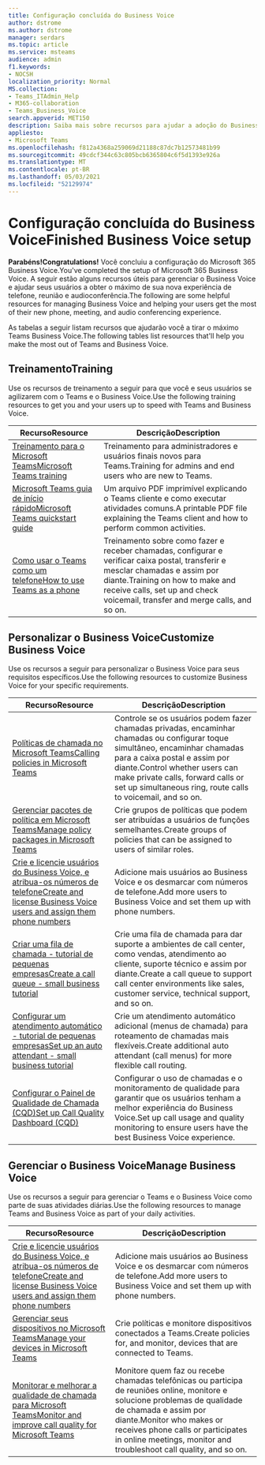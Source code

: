 ```yaml
---
title: Configuração concluída do Business Voice
author: dstrome
ms.author: dstrome
manager: serdars
ms.topic: article
ms.service: msteams
audience: admin
f1.keywords:
- NOCSH
localization_priority: Normal
MS.collection:
- Teams_ITAdmin_Help
- M365-collaboration
- Teams_Business_Voice
search.appverid: MET150
description: Saiba mais sobre recursos para ajudar a adoção do Business Voice após a conclusão da instalação.
appliesto:
- Microsoft Teams
ms.openlocfilehash: f812a4368a259069d21188c87dc7b12573481b99
ms.sourcegitcommit: 49cdcf344c63c805bcb6365804c6f5d1393e926a
ms.translationtype: MT
ms.contentlocale: pt-BR
ms.lasthandoff: 05/03/2021
ms.locfileid: "52129974"
---
```

# <a name="finished-business-voice-setup"></a><span data-ttu-id="986cd-103">Configuração concluída do Business Voice</span><span class="sxs-lookup"><span data-stu-id="986cd-103">Finished Business Voice setup</span></span>

<span data-ttu-id="986cd-104">**Parabéns!**</span><span class="sxs-lookup"><span data-stu-id="986cd-104">**Congratulations!**</span></span> <span data-ttu-id="986cd-105">Você concluiu a configuração do Microsoft 365 Business Voice.</span><span class="sxs-lookup"><span data-stu-id="986cd-105">You've completed the setup of Microsoft 365 Business Voice.</span></span> <span data-ttu-id="986cd-106">A seguir estão alguns recursos úteis para gerenciar o Business Voice e ajudar seus usuários a obter o máximo de sua nova experiência de telefone, reunião e audioconferência.</span><span class="sxs-lookup"><span data-stu-id="986cd-106">The following are some helpful resources for managing Business Voice and helping your users get the most of their new phone, meeting, and audio conferencing experience.</span></span>

<span data-ttu-id="986cd-107">As tabelas a seguir listam recursos que ajudarão você a tirar o máximo Teams Business Voice.</span><span class="sxs-lookup"><span data-stu-id="986cd-107">The following tables list resources that'll help you make the most out of Teams and Business Voice.</span></span>

## <a name="training"></a><span data-ttu-id="986cd-108">Treinamento</span><span class="sxs-lookup"><span data-stu-id="986cd-108">Training</span></span>

<span data-ttu-id="986cd-109">Use os recursos de treinamento a seguir para que você e seus usuários se agilizarem com o Teams e o Business Voice.</span><span class="sxs-lookup"><span data-stu-id="986cd-109">Use the following training resources to get you and your users up to speed with Teams and Business Voice.</span></span>

|<span data-ttu-id="986cd-110">Recurso</span><span class="sxs-lookup"><span data-stu-id="986cd-110">Resource</span></span>  |<span data-ttu-id="986cd-111">Descrição</span><span class="sxs-lookup"><span data-stu-id="986cd-111">Description</span></span>  |
|---------|---------|
| [<span data-ttu-id="986cd-112">Treinamento para o Microsoft Teams</span><span class="sxs-lookup"><span data-stu-id="986cd-112">Microsoft Teams training</span></span>](../training-microsoft-teams-landing-page.md)    | <span data-ttu-id="986cd-113">Treinamento para administradores e usuários finais novos para Teams.</span><span class="sxs-lookup"><span data-stu-id="986cd-113">Training for admins and end users who are new to Teams.</span></span>        |
| [<span data-ttu-id="986cd-114">Microsoft Teams guia de início rápido</span><span class="sxs-lookup"><span data-stu-id="986cd-114">Microsoft Teams quickstart guide</span></span>](https://download.microsoft.com/download/D/9/F/D9FE8B9E-22F5-47BF-A1AB-09539C41FCD0/Teams%20QS.pdf)    | <span data-ttu-id="986cd-115">Um arquivo PDF imprimível explicando o Teams cliente e como executar atividades comuns.</span><span class="sxs-lookup"><span data-stu-id="986cd-115">A printable PDF file explaining the Teams client and how to perform common activities.</span></span>        |
| [<span data-ttu-id="986cd-116">Como usar o Teams como um telefone</span><span class="sxs-lookup"><span data-stu-id="986cd-116">How to use Teams as a phone</span></span>](https://support.microsoft.com/office/meetings-and-calls-d92432d5-dd0f-4d17-8f69-06096b6b48a8?ad=US#ID0EAABAAA=Calls)    | <span data-ttu-id="986cd-117">Treinamento sobre como fazer e receber chamadas, configurar e verificar caixa postal, transferir e mesclar chamadas e assim por diante.</span><span class="sxs-lookup"><span data-stu-id="986cd-117">Training on how to make and receive calls, set up and check voicemail, transfer and merge calls, and so on.</span></span>        |

## <a name="customize-business-voice"></a><span data-ttu-id="986cd-118">Personalizar o Business Voice</span><span class="sxs-lookup"><span data-stu-id="986cd-118">Customize Business Voice</span></span>

<span data-ttu-id="986cd-119">Use os recursos a seguir para personalizar o Business Voice para seus requisitos específicos.</span><span class="sxs-lookup"><span data-stu-id="986cd-119">Use the following resources to customize Business Voice for your specific requirements.</span></span>

| <span data-ttu-id="986cd-120">Recurso</span><span class="sxs-lookup"><span data-stu-id="986cd-120">Resource</span></span> | <span data-ttu-id="986cd-121">Descrição</span><span class="sxs-lookup"><span data-stu-id="986cd-121">Description</span></span>  |
|---------|---------|
| [<span data-ttu-id="986cd-122">Políticas de chamada no Microsoft Teams</span><span class="sxs-lookup"><span data-stu-id="986cd-122">Calling policies in Microsoft Teams</span></span>](set-up-policies.md)    | <span data-ttu-id="986cd-123">Controle se os usuários podem fazer chamadas privadas, encaminhar chamadas ou configurar toque simultâneo, encaminhar chamadas para a caixa postal e assim por diante.</span><span class="sxs-lookup"><span data-stu-id="986cd-123">Control whether users can make private calls, forward calls or set up simultaneous ring, route calls to voicemail, and so on.</span></span>        |
| [<span data-ttu-id="986cd-124">Gerenciar pacotes de política em Microsoft Teams</span><span class="sxs-lookup"><span data-stu-id="986cd-124">Manage policy packages in Microsoft Teams</span></span>](policy-packages.md)    | <span data-ttu-id="986cd-125">Crie grupos de políticas que podem ser atribuídas a usuários de funções semelhantes.</span><span class="sxs-lookup"><span data-stu-id="986cd-125">Create groups of policies that can be assigned to users of similar roles.</span></span>        |
| [<span data-ttu-id="986cd-126">Crie e licencie usuários do Business Voice, e atribua-os números de telefone</span><span class="sxs-lookup"><span data-stu-id="986cd-126">Create and license Business Voice users and assign them phone numbers</span></span>](create-users.md)    | <span data-ttu-id="986cd-127">Adicione mais usuários ao Business Voice e os desmarcar com números de telefone.</span><span class="sxs-lookup"><span data-stu-id="986cd-127">Add more users to Business Voice and set them up with phone numbers.</span></span>        |
| [<span data-ttu-id="986cd-128">Criar uma fila de chamada - tutorial de pequenas empresas</span><span class="sxs-lookup"><span data-stu-id="986cd-128">Create a call queue - small business tutorial</span></span>](create-a-phone-system-call-queue-smb.md)    | <span data-ttu-id="986cd-129">Crie uma fila de chamada para dar suporte a ambientes de call center, como vendas, atendimento ao cliente, suporte técnico e assim por diante.</span><span class="sxs-lookup"><span data-stu-id="986cd-129">Create a call queue to support call center environments like sales, customer service, technical support, and so on.</span></span>        |
| [<span data-ttu-id="986cd-130">Configurar um atendimento automático - tutorial de pequenas empresas</span><span class="sxs-lookup"><span data-stu-id="986cd-130">Set up an auto attendant - small business tutorial</span></span>](create-a-phone-system-auto-attendant-smb.md)   | <span data-ttu-id="986cd-131">Crie um atendimento automático adicional (menus de chamada) para roteamento de chamadas mais flexíveis.</span><span class="sxs-lookup"><span data-stu-id="986cd-131">Create additional auto attendant (call menus) for more flexible call routing.</span></span>        |
| [<span data-ttu-id="986cd-132">Configurar o Painel de Qualidade de Chamada (CQD)</span><span class="sxs-lookup"><span data-stu-id="986cd-132">Set up Call Quality Dashboard (CQD)</span></span>](analytics-dashboard.md)| <span data-ttu-id="986cd-133">Configurar o uso de chamadas e o monitoramento de qualidade para garantir que os usuários tenham a melhor experiência do Business Voice.</span><span class="sxs-lookup"><span data-stu-id="986cd-133">Set up call usage and quality monitoring to ensure users have the best Business Voice experience.</span></span>|

## <a name="manage-business-voice"></a><span data-ttu-id="986cd-134">Gerenciar o Business Voice</span><span class="sxs-lookup"><span data-stu-id="986cd-134">Manage Business Voice</span></span>

<span data-ttu-id="986cd-135">Use os recursos a seguir para gerenciar o Teams e o Business Voice como parte de suas atividades diárias.</span><span class="sxs-lookup"><span data-stu-id="986cd-135">Use the following resources to manage Teams and Business Voice as part of your daily activities.</span></span>

|<span data-ttu-id="986cd-136">Recurso</span><span class="sxs-lookup"><span data-stu-id="986cd-136">Resource</span></span>  |<span data-ttu-id="986cd-137">Descrição</span><span class="sxs-lookup"><span data-stu-id="986cd-137">Description</span></span>  |
|---------|---------|
| [<span data-ttu-id="986cd-138">Crie e licencie usuários do Business Voice, e atribua-os números de telefone</span><span class="sxs-lookup"><span data-stu-id="986cd-138">Create and license Business Voice users and assign them phone numbers</span></span>](create-users.md)    | <span data-ttu-id="986cd-139">Adicione mais usuários ao Business Voice e os desmarcar com números de telefone.</span><span class="sxs-lookup"><span data-stu-id="986cd-139">Add more users to Business Voice and set them up with phone numbers.</span></span>         |
| [<span data-ttu-id="986cd-140">Gerenciar seus dispositivos no Microsoft Teams</span><span class="sxs-lookup"><span data-stu-id="986cd-140">Manage your devices in Microsoft Teams</span></span>](manage-devices.md)    | <span data-ttu-id="986cd-141">Crie políticas e monitore dispositivos conectados a Teams.</span><span class="sxs-lookup"><span data-stu-id="986cd-141">Create policies for, and monitor, devices that are connected to Teams.</span></span>        |
| [<span data-ttu-id="986cd-142">Monitorar e melhorar a qualidade de chamada para Microsoft Teams</span><span class="sxs-lookup"><span data-stu-id="986cd-142">Monitor and improve call quality for Microsoft Teams</span></span>](monitor-quality.md)    | <span data-ttu-id="986cd-143">Monitore quem faz ou recebe chamadas telefônicas ou participa de reuniões online, monitore e solucione problemas de qualidade de chamada e assim por diante.</span><span class="sxs-lookup"><span data-stu-id="986cd-143">Monitor who makes or receives phone calls or participates in online meetings, monitor and troubleshoot call quality, and so on.</span></span>        |
